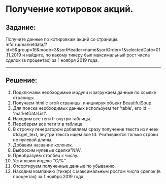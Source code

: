 # Получение котировок акций.
## Задание:
Получите данные по котировкам акций со страницы:
mfd.ru/marketdata/?id=5&group=16&mode=3&sortHeader=name&sortOrder=1&selectedDate=01.11.2019
и найдите, по какому тикеру был максимальный рост числа сделок (в процентах) за 1 ноября 2019 года.
___
## Решение:
1) Подключаем необходимые модули и загружаем данные по ссылке страницы.
2) Получаем  html с этой страницы, инициируя объект BeautifulSoup.
3) Для поиска необходимых данных используем тег 'table', его id = 'marketDataList'.
4) Находим все теги tr  внутри таблицы.
5) Переберем все теги tr в таблице.
6) В строчку генератором добавляем сразу получение текста из ячеек #td.get_text, внутри текста ищем все td. Учитываются только строки не нулевой длины.
7) Добавим название колонок.
8) Выбросим нулевые сделки"N/A".
9) Преобразуем столбец к числу.
10) Установим индекс "С/%".
11) Отсортируем полученные данные по убыванию.
12) Находим компанию (тикер) с максимальным ростом числа сделок (в процентах) за 1 ноября 2019 года.


